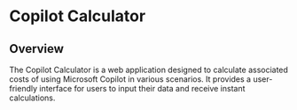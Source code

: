 # Copilot Calculator

## Overview

The Copilot Calculator is a web application designed to calculate associated costs of using Microsoft Copilot in various scenarios. It provides a user-friendly interface for users to input their data and receive instant calculations.
